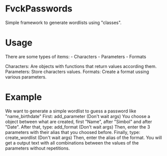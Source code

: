 # FvckPasswords
Simple framework to generate wordlists using "classes".

# Usage
There are some types of items:
	- Characters
	- Parameters
	- Formats

Characters: Are objects with functions that return values according them.
Parameters: Store characters values.
Formats: Create a format ussing various parameters.

# Example
We want to generate a simple wordlist to guess a password like "name_birthdate"
First:
add_parameter (Don't wait args)
You choose a object between what are created, first "Name", after "Simbol" and after "Date".
After that, type:
add_format (Don't wait args)
Then, enter the 3 parameters with their alias that you choosed before.
Finally, type:
create_wordlist (Don't wait args)
Then, enter the alias of the format.
You will get a output text with all combinations between the values of the parameters without repetitions.


	

